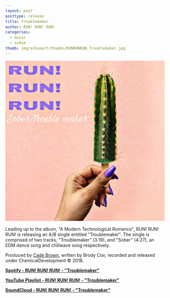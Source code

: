 ```yaml
---
layout: post
posttype: release
title: Troublemaker
author: RUN! RUN! RUN!
categories:
  - music
  - indie
thumb: img/albumart/thumbs/RUNRUNRUN_Troublemaker.jpg
---
```


<img class="albumart" src="/assets/img/albumart/RUNRUNRUN_Troublemaker.jpg">

<br/>

Leading up to the album, "A Modern Technological Romance", RUN! RUN! RUN! is releasing an A/B single entitled "Troublemaker". The single is comprised of two tracks, "Troublemaker" (3:19), and "Sober" (4:27), an EDM dance song and chillwave song respectively.

Produced by [Cade Brown](/author/cadebrown), written by Brody Cox, recorded and released under ChemicalDevelopment &copy; 2018.

<!--more-->

[<b>Spotify - RUN! RUN! RUN! - "Troublemaker"</b>](https://open.spotify.com/album/0O0BYxyq1pTTZnYtl3FfO2?si=q44pcfyKSX2QnbJAjyIX7w)

[<b>YouTube Playlist - RUN! RUN! RUN! - "Troublemaker"</b>](https://www.youtube.com/watch?v=JubxvmetAn4&list=OLAK5uy_l3R9ny3D4ju3l9Uz2nV77NTAoA9W8Den8)

[<b>SoundCloud - RUN! RUN! RUN! - "Troublemaker"</b>](https://soundcloud.com/cade_brown/sets/run-run-run-troublemaker-sober)

